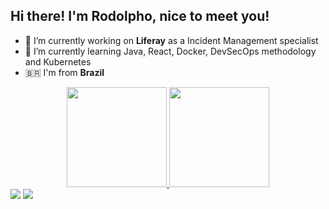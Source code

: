 ## Hi there! I'm Rodolpho, nice to meet you!

- 🔭 I’m currently working on **Liferay** as a Incident Management specialist
- 🌱 I’m currently learning Java, React, Docker, DevSecOps methodology and Kubernetes
- 🇧🇷 I'm from **Brazil**

<div align="center">
  <a href="https://github.com/rodolphobarbosa">
  <img height="160em" src="https://github-readme-stats.vercel.app/api?username=rodolphobarbosa&show_icons=true&theme=dracula&include_all_commits=true&count_private=true"/>
  <img height="160em" src="https://github-readme-stats.vercel.app/api/top-langs/?username=rodolphobarbosa&layout=compact&langs_count=7&theme=dracula"/>
</div>
 
<div>
      <a href="https://instagram.com/rodolphobarbosaa" target="_blank"><img src="https://img.shields.io/badge/-Instagram-%23E4405F?style=for-the-badge&logo=instagram&logoColor=white" target="_blank"></a>
    <a href="https://www.linkedin.com/in/rodolphobarbosa" target="_blank"><img src="https://img.shields.io/badge/-LinkedIn-%230077B5?style=for-the-badge&logo=linkedin&logoColor=white" target="_blank"></a> 
</div>
